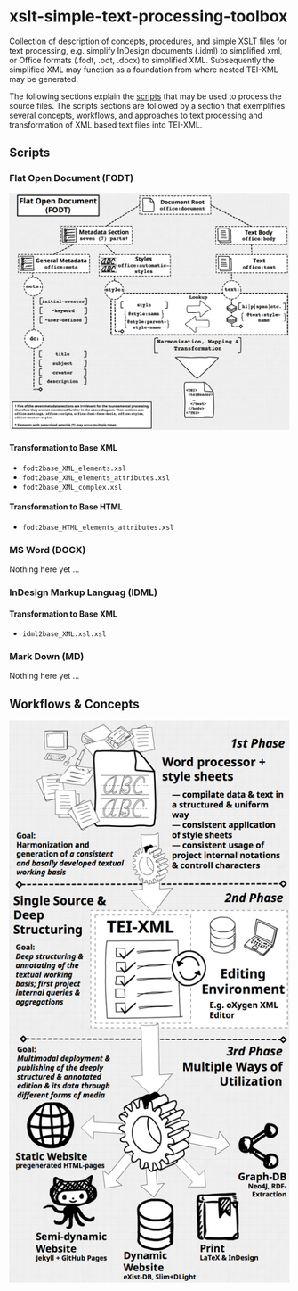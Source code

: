 # xslt-simple-text-processing-toolbox
Collection of description of concepts, procedures, and simple XSLT files for text processing, e.g. simplify InDesign documents (.idml) to simplified xml, or Office formats (.fodt, .odt, .docx) to simplified XML. Subsequently the simplified XML may function as a foundation from where nested TEI-XML may be generated.

The following sections explain the [scripts](#scripts) that may be used to process the source files. The scripts sections are followed by a section that exemplifies several concepts, workflows, and approaches to text processing and transformation of XML based text files into TEI-XML.

## Scripts

### Flat Open Document (FODT)

![Schematic diagram FODT](concepts/en--fodt_schema.png)

#### Transformation to Base XML

* `fodt2base_XML_elements.xsl`
* `fodt2base_XML_elements_attributes.xsl`
* `fodt2base_XML_complex.xsl`

#### Transformation to Base HTML

* `fodt2base_HTML_elements_attributes.xsl`

### MS Word (DOCX)

Nothing here yet …

### InDesign Markup Languag (IDML)

#### Transformation to Base XML

* `idml2base_XML.xsl.xsl`

### Mark Down (MD)

Nothing here yet …

## Workflows & Concepts

![Schematic diagram text processing to edition](concepts/en--mini_edition_workflow.png)
